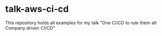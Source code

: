 # talk-aws-ci-cd
This repository holds all examples for my talk "One CI/CD to rule them all: Company driven CI/CD"
